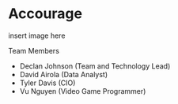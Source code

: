 # Accourage

insert image here

Team Members
- Declan Johnson (Team and Technology Lead)
- David Airola (Data Analyst)
- Tyler Davis (CIO)
- Vu Nguyen (Video Game Programmer)


